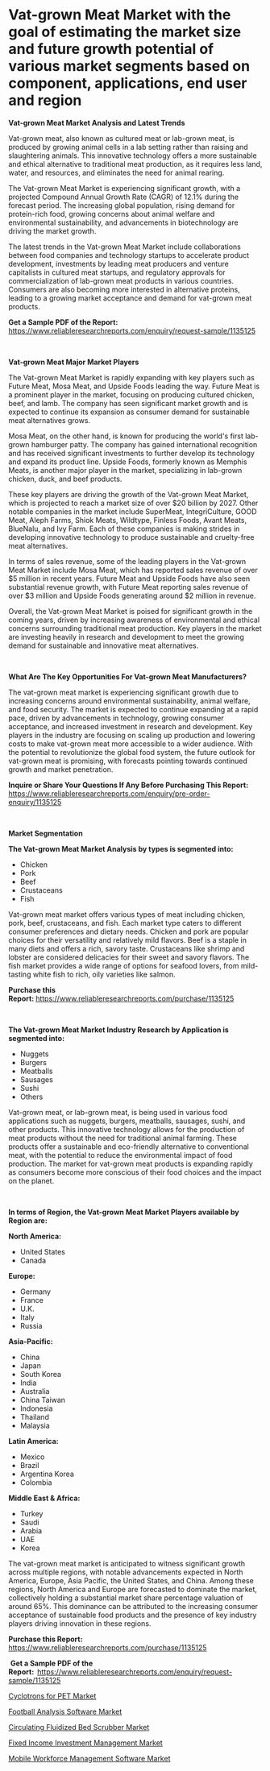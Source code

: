 <p><h1>Vat-grown Meat Market with the goal of estimating the market size and future growth potential of various market segments based on component, applications, end user and region</h1></p><p><strong>Vat-grown Meat Market Analysis and Latest Trends</strong></p>
<p><p>Vat-grown meat, also known as cultured meat or lab-grown meat, is produced by growing animal cells in a lab setting rather than raising and slaughtering animals. This innovative technology offers a more sustainable and ethical alternative to traditional meat production, as it requires less land, water, and resources, and eliminates the need for animal rearing.</p><p>The Vat-grown Meat Market is experiencing significant growth, with a projected Compound Annual Growth Rate (CAGR) of 12.1% during the forecast period. The increasing global population, rising demand for protein-rich food, growing concerns about animal welfare and environmental sustainability, and advancements in biotechnology are driving the market growth.</p><p>The latest trends in the Vat-grown Meat Market include collaborations between food companies and technology startups to accelerate product development, investments by leading meat producers and venture capitalists in cultured meat startups, and regulatory approvals for commercialization of lab-grown meat products in various countries. Consumers are also becoming more interested in alternative proteins, leading to a growing market acceptance and demand for vat-grown meat products.</p></p>
<p><strong>Get a Sample PDF of the Report:&nbsp;</strong> <a href="https://www.reliableresearchreports.com/enquiry/request-sample/1135125">https://www.reliableresearchreports.com/enquiry/request-sample/1135125</a></p>
<p>&nbsp;</p>
<p><strong>Vat-grown Meat Major Market Players</strong></p>
<p><p>The Vat-grown Meat Market is rapidly expanding with key players such as Future Meat, Mosa Meat, and Upside Foods leading the way. Future Meat is a prominent player in the market, focusing on producing cultured chicken, beef, and lamb. The company has seen significant market growth and is expected to continue its expansion as consumer demand for sustainable meat alternatives grows.</p><p>Mosa Meat, on the other hand, is known for producing the world's first lab-grown hamburger patty. The company has gained international recognition and has received significant investments to further develop its technology and expand its product line. Upside Foods, formerly known as Memphis Meats, is another major player in the market, specializing in lab-grown chicken, duck, and beef products.</p><p>These key players are driving the growth of the Vat-grown Meat Market, which is projected to reach a market size of over $20 billion by 2027. Other notable companies in the market include SuperMeat, IntegriCulture, GOOD Meat, Aleph Farms, Shiok Meats, Wildtype, Finless Foods, Avant Meats, BlueNalu, and Ivy Farm. Each of these companies is making strides in developing innovative technology to produce sustainable and cruelty-free meat alternatives.</p><p>In terms of sales revenue, some of the leading players in the Vat-grown Meat Market include Mosa Meat, which has reported sales revenue of over $5 million in recent years. Future Meat and Upside Foods have also seen substantial revenue growth, with Future Meat reporting sales revenue of over $3 million and Upside Foods generating around $2 million in revenue.</p><p>Overall, the Vat-grown Meat Market is poised for significant growth in the coming years, driven by increasing awareness of environmental and ethical concerns surrounding traditional meat production. Key players in the market are investing heavily in research and development to meet the growing demand for sustainable and innovative meat alternatives.</p></p>
<p>&nbsp;</p>
<p><strong>What Are The Key Opportunities For Vat-grown Meat Manufacturers?</strong></p>
<p><p>The vat-grown meat market is experiencing significant growth due to increasing concerns around environmental sustainability, animal welfare, and food security. The market is expected to continue expanding at a rapid pace, driven by advancements in technology, growing consumer acceptance, and increased investment in research and development. Key players in the industry are focusing on scaling up production and lowering costs to make vat-grown meat more accessible to a wider audience. With the potential to revolutionize the global food system, the future outlook for vat-grown meat is promising, with forecasts pointing towards continued growth and market penetration.</p></p>
<p><strong>Inquire or Share Your Questions If Any Before Purchasing This Report:</strong> <a href="https://www.reliableresearchreports.com/enquiry/pre-order-enquiry/1135125">https://www.reliableresearchreports.com/enquiry/pre-order-enquiry/1135125</a></p>
<p>&nbsp;</p>
<p><strong>Market Segmentation</strong></p>
<p><strong>The Vat-grown Meat Market Analysis by types is segmented into:</strong></p>
<p><ul><li>Chicken</li><li>Pork</li><li>Beef</li><li>Crustaceans</li><li>Fish</li></ul></p>
<p><p>Vat-grown meat market offers various types of meat including chicken, pork, beef, crustaceans, and fish. Each market type caters to different consumer preferences and dietary needs. Chicken and pork are popular choices for their versatility and relatively mild flavors. Beef is a staple in many diets and offers a rich, savory taste. Crustaceans like shrimp and lobster are considered delicacies for their sweet and savory flavors. The fish market provides a wide range of options for seafood lovers, from mild-tasting white fish to rich, oily varieties like salmon.</p></p>
<p><strong>Purchase this Report:&nbsp;</strong><a href="https://www.reliableresearchreports.com/purchase/1135125">https://www.reliableresearchreports.com/purchase/1135125</a></p>
<p>&nbsp;</p>
<p><strong>The Vat-grown Meat Market Industry Research by Application is segmented into:</strong></p>
<p><ul><li>Nuggets</li><li>Burgers</li><li>Meatballs</li><li>Sausages</li><li>Sushi</li><li>Others</li></ul></p>
<p><p>Vat-grown meat, or lab-grown meat, is being used in various food applications such as nuggets, burgers, meatballs, sausages, sushi, and other products. This innovative technology allows for the production of meat products without the need for traditional animal farming. These products offer a sustainable and eco-friendly alternative to conventional meat, with the potential to reduce the environmental impact of food production. The market for vat-grown meat products is expanding rapidly as consumers become more conscious of their food choices and the impact on the planet.</p></p>
<p>&nbsp;</p>
<p><strong>In terms of Region, the Vat-grown Meat Market Players available by Region are:</strong></p>
<p>
    <p> <strong> North America: </strong>
        <ul>
            <li>United States</li>
            <li>Canada</li>
        </ul>
        </p> 
    <p> <strong> Europe: </strong>
        <ul>
            <li>Germany</li>
            <li>France</li>
            <li>U.K.</li>
            <li>Italy</li>
            <li>Russia</li>
        </ul>
        </p> 
    <p> <strong> Asia-Pacific: </strong>
        <ul>
            <li>China</li>
            <li>Japan</li>
            <li>South Korea</li>
            <li>India</li>
            <li>Australia</li>
            <li>China Taiwan</li>
            <li>Indonesia</li>
            <li>Thailand</li>
            <li>Malaysia</li>
        </ul>
        </p> 
    <p> <strong> Latin America: </strong>
        <ul>
            <li>Mexico</li>
            <li>Brazil</li>
            <li>Argentina Korea</li>
            <li>Colombia</li>
        </ul>
        </p> 
    <p> <strong> Middle East & Africa: </strong>
        <ul>
            <li>Turkey</li>
            <li>Saudi</li>
            <li>Arabia</li>
            <li>UAE</li>
            <li>Korea</li>
        </ul>
    </p>
    </p>
<p><p>The vat-grown meat market is anticipated to witness significant growth across multiple regions, with notable advancements expected in North America, Europe, Asia Pacific, the United States, and China. Among these regions, North America and Europe are forecasted to dominate the market, collectively holding a substantial market share percentage valuation of around 65%. This dominance can be attributed to the increasing consumer acceptance of sustainable food products and the presence of key industry players driving innovation in these regions.</p></p>
<p><strong>Purchase this Report: </strong><a href="https://www.reliableresearchreports.com/purchase/1135125">https://www.reliableresearchreports.com/purchase/1135125</a></p>
<p>&nbsp;<strong>Get a Sample PDF of the Report:&nbsp;&nbsp;</strong><a href="https://www.reliableresearchreports.com/enquiry/request-sample/1135125">https://www.reliableresearchreports.com/enquiry/request-sample/1135125</a></p>
<p><strong></strong></p>
<p><p><a href="https://github.com/kufem1/Market-Research-Report-List-1/blob/main/cyclotrons-for-pet-market.md">Cyclotrons for PET Market</a></p><p><a href="https://medium.com/@elzaziemann1943/football-analysis-software-market-size-cagr-trends-2024-2030-114ff23bd949">Football Analysis Software Market</a></p><p><a href="https://github.com/singletonthaxterkelliehr2df/Market-Research-Report-List-1/blob/main/circulating-fluidized-bed-scrubber-market.md">Circulating Fluidized Bed Scrubber Market</a></p><p><a href="https://medium.com/@vallieemard78/analyzing-fixed-income-investment-management-market-global-industry-perspective-and-forecast-2024-0a1b5387c208">Fixed Income Investment Management Market</a></p><p><a href="https://medium.com/@vallieemard78/mobile-workforce-management-software-nbsp-market-focuses-on-market-share-size-and-projected-5185224506c3">Mobile Workforce Management Software Market</a></p></p>